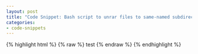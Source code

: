 ```yaml
---
layout: post
title: "Code Snippet: Bash script to unrar files to same-named subdirectories"
categories:
- code-snippets
---
```


{% highlight html %}
{% raw %}
test
{% endraw %}
{% endhighlight %}